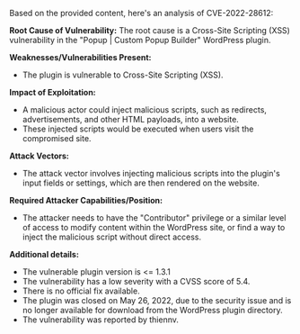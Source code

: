 Based on the provided content, here's an analysis of CVE-2022-28612:

**Root Cause of Vulnerability:**
The root cause is a Cross-Site Scripting (XSS) vulnerability in the "Popup | Custom Popup Builder" WordPress plugin.

**Weaknesses/Vulnerabilities Present:**
- The plugin is vulnerable to Cross-Site Scripting (XSS).

**Impact of Exploitation:**
- A malicious actor could inject malicious scripts, such as redirects, advertisements, and other HTML payloads, into a website.
- These injected scripts would be executed when users visit the compromised site.

**Attack Vectors:**
- The attack vector involves injecting malicious scripts into the plugin's input fields or settings, which are then rendered on the website.

**Required Attacker Capabilities/Position:**
- The attacker needs to have the "Contributor" privilege or a similar level of access to modify content within the WordPress site, or find a way to inject the malicious script without direct access.

**Additional details:**
- The vulnerable plugin version is <= 1.3.1
- The vulnerability has a low severity with a CVSS score of 5.4.
- There is no official fix available.
- The plugin was closed on May 26, 2022, due to the security issue and is no longer available for download from the WordPress plugin directory.
- The vulnerability was reported by thiennv.